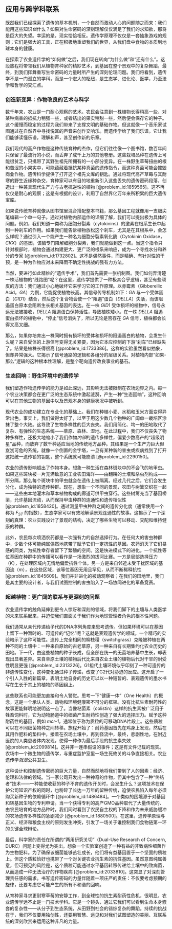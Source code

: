 ## 应用与跨学科联系

既然我们已经探索了遗传的基本机制，一个自然而激动人心的问题随之而来：我们能用这些知识*做*什么？如果对生命密码的深刻理解仅仅满足了我们的求知欲，那将是巨大的失望。幸运的是，现实恰恰相反。遗传学原理不仅仅是一套抽象游戏的规则；它们是强大的工具，正在积极地重塑我们的世界，从我们盘中食物的本质到地球本身的健康。

在探索了农业遗传学的“如何做”之后，我们现在转向“为什么做”和“还有什么”。这段旅程将带领我们从植物育种家的精妙艺术，到基因在整个景观中的复杂舞蹈，最终，到我们挥舞重写生命密码的力量时所产生的深刻伦理问题。我们将看到，遗传学不是一门孤立的学科，而是一个宏大的枢纽，是生态学、进化论、医学，乃至法学和哲学的交汇点。

### 创造新变异：作物改良的艺术与科学

数千年来，农业是一门耐心观察的艺术。农民会注意到一株植物长得稍高一些，对某种病害的抵抗力稍强一些，或者结出的果实稍甜一些，然后便会保存它的种子。这个缓慢而稳定的过程为我们带来了支撑文明的基础作物。但这就像一个音乐家试图通过在自然界中寻找悦耳的声音来创作交响乐。而遗传学给了我们乐谱。它让我们能够读懂乐谱，理解和声，甚至创作新的乐章。

我们现代的高产作物是这种传统育种的杰作，但它们往往像一个图书馆，数百年间只保留了最流行的小说，而丢弃了成千上万的其他卷册。这些栽培品种在遗传上可能很贫乏，只携带了其野生祖先所拥有的一小部分变异。在一株野生草莓扭曲的根和苦涩的小果实中，可能蕴藏着抵抗某种真菌的遗传指令，而这种真菌可能会摧毁商业作物。遗传科学提供了打开这个祖先文库的钥匙。通过将现代高产草莓与其耐寒的野生近缘种杂交，育种家可以有目的地重新引入这些丢失的遗传密码段落，创造出一种兼具现代生产力与古老抗逆性的植物 [@problem_id:1859565]。这不再仅仅是耐心的观察；这是有根据的设计，利用了自然界亿万年来所积累的巨大遗传宝库。

如果说传统育种就像从图书馆里混合搭配整本书籍，那么基因工程就像用一支细尖笔编辑一个单一句子。通过对植物内部运作的详细了解，我们可以提出极为具体的问题。例如，我们知道一类称为细胞分裂素（cytokinins）的激素在根系生长中起到一种刹车的作用。如果我们能告诉植物放松这个刹车，尤其是在其根系中，会怎么样呢？通过引入一个能产生一种名为细胞分裂素氧化酶（Cytokinin Oxidase，$CKX$）的基因，该酶专门降解细胞分裂素，我们就能做到这一点。当这个指令只针对根部时，植物会通过构建更大、更广泛的根系来响应，成为一个寻找水分和养分的专家 [@problem_id:1732802]。这不是偶然事件，而是精确、有针对性的干预，是一种为作物应对未来降雨不确定性挑战的强有力方法。

当然，要进行如此精妙的“遗传手术”，我们首先需要一张机制图。我们如何弄清楚一株活植物的“线路图”呢？在这里，遗传学提供了一种极其合乎逻辑，甚至有些顽皮的方法：我们通过小心地破坏它来学习它的工作原理。以赤霉素（Gibberellic Acid，$GA$）为例，它能促使植物长高。其信号传导机制如下：$GA$ 与一个受体蛋白（$GID1$）结合，然后这个复合物会使一个“阻遏”蛋白（$DELLA$）失活，而该阻遏蛋白原本会阻断生长相关基因的表达。在一株 $GID1$ 受体损坏的植物中，信号永远无法被接收，$DELLA$ 阻遏蛋白保持活性，导致植株矮小。在一株 $DELLA$ 阻遏蛋白损坏的植物中，“停止”信号消失了，所以无论是否存在 $GA$ 信号，植株都会长得又高又细。

那么，如果你培育出一株同时拥有损坏的受体和损坏的阻遏蛋白的植物，会发生什么呢？来自受体的上游信号变得无关紧要，因为它本应控制的下游“刹车”已经缺失了。结果是植株长得很高 [@problem_id:1733386]。这样的实验虽然看似抽象，但却异常强大。它揭示了信号通路的逻辑和各组分的层级关系。对植物内部“如果-那么”逻辑的这种根本性理解，是整个靶向遗传改良事业的基石。

### 生态回响：野生环境中的遗传学

我们塑造作物遗传学的能力是如此深远，其影响无法被限制在农场边界之内。每一个农业决策都会在更广泛的生态系统中激起涟漪，产生一种“生态回响”，这种回响可以在其他生物的基因中以及景观本身的健康状况中被听到。

现代农业的成功建立在专业化的基础上。我们在种植小麦、水稻和玉米方面变得异常出色。事实上，我们做得太好了，以至于用这少数几个物种的广阔单一栽培区涂抹了整个大陆。这导致了生物多样性的巨大丧失。我们用简化、均一的田地取代了复杂、有弹性的生态系统——草原、森林、湿地。在此过程中，我们不仅丧失了物种多样性，还极大地缩小了我们作物*内部*的遗传多样性，偏爱少数高产的“超级明星”品种，而放弃了数千种适应当地的传统地方品种。其结果是一个生产力巨大但岌岌可危的系统，就像一个倒置的金字塔，一旦有某种新的害虫或疾病找到了打开这把统一遗传锁的钥匙，整个系统就可能崩溃 [@problem_id:2290150]。

农业的遗传影响超出了作物本身。想象一种生活在森林斑块中的不会飞的地甲虫。如果这些斑块被一片充满敌意的工业农田海洋——由翻耕的土壤和杀虫剂构成——所分隔，那么每个斑块中的甲虫就会在遗传上被隔离。经过几代之后，它们会发生分化，成为独特的遗传种群。现在，想象一个不同的景观，农田与树篱交织在一起——这些由本地灌木和草本植物构成的廊道可供甲虫穿行。这些树篱充当了基因桥梁，允许基因流动，从而保持甲虫种群的连通性和遗传相似性 [@problem_id:1858420]。通过测量甲虫种群之间的遗传分化度（通常使用一个称为 $F_{ST}$ 的指数），生态学家可以有效地解读景观连通性的故事。这揭示了一个深刻的真理：农业实践设计了景观的结构，决定了哪些生物可以移动、交配和维持健康的种群。

此外，农民每次喷洒农药都是一次强有力的自然选择行为。在任何大的害虫种群中，少数个体可能纯属偶然地携带了赋予它们一定抗性的基因。农药消灭了它们易感的同类，为抗性幸存者留下了繁殖的空间。这是快进模式下的进化。一个抗性等位基因在种群中的传播可以看作是一场激烈的拔河比赛。一方是局部选择压力（$K$），在处理区域内无情地偏爱抗性个体。另一方是来自邻近未受干扰区域的基因流（$m$），在这些区域，该等位基因无用且罕见，从而不断稀释抗性 [@problem_id:1845609]。我们并非进化的被动观察者；在我们的田地里，我们是其主要的设计者，与我们试图控制的害虫陷入了一场协同进化的军备竞赛。

### 超越植物：更广阔的联系与更深刻的问题

农业遗传学的触角延伸到更令人惊讶和深刻的领域，将我们脚下的土壤与人类医学的未来联系起来，并迫使我们直面关于我们作为地球管理者角色的根本性问题。

我们通常从亲代传递给子代的DNA序列角度来思考遗传。但如果环境可以在基因上留下一种暂时的、可遗传的“记忆”呢？这就是表观遗传学的领域。一个精巧的实验暗示了这种可能性。遗传上完全相同的柳枝稷（switchgrass）克隆被种植在两种不同的土壤中：一种来自原始的古老草原，另一种来自有长期集约化农业历史的田地。下一代，由这些植物的种子长成，但全部在统一的无菌培养基中生长，却表现出显著差异。来自草原土壤的植物后代比来自农业土壤的植物后代对干旱的耐受性明显更强 [@problem_id:2313226]。G1祖代土壤环境似乎印刻了一种可遗传的非遗传性变化，这种变化通过种子传递，改变了G2代对胁迫的反应。这开启了一个引人入胜的新篇章，表明土地自身的历史可以以一种短暂的、表观遗传的墨水书写在生长于其上的植物的基因组上。

这些联系也可能更加直接和令人警觉。思考一下“健康一体”（One Health）的概念，这是一个承认人类、动物和环境健康密不可分的框架。没有比抗生素耐药性的故事更能鲜明地说明这一点了。当像粘菌素（colistin）这样的抗生素被广泛用于牲畜饲料时，它为动物肠道中的细菌产生耐药性创造了强大的选择压力。赋予这种耐药性的基因，例如 *mcr-1*，通常位于称为质粒的可移动DNA片段上。这些质粒可以在不同细菌物种之间转移。旅程开始了：耐药基因首先在鸡身上发现，然后在其用作肥料的垫料中，接着在农场土壤中，再到径流中，最终，悲剧性地，在附近医院的人类患者体内发现，使得一种作为最后手段的抗生素失效 [@problem_id:2099814]。这并非一连串假设的事件；这是有文件记载的现实。农场中一个微生物的遗传学，与重症监护室里一场生死攸关的斗争直接相关。农业遗传学*就是*公共卫生。

这种设计和控制遗传密码的巨大力量，自然而然地将我们带到了人的因素：经济、伦理和法律的领域。当一家公司开发出一种神奇的作物，但其中包含了一种“终结者”技术——一种能使收获的种子不育的遗传开关时，会发生什么？这项技术在保护公司知识产权的同时，也粉碎了长达一万年的留种传统，迫使农民陷入每年必须购买新种子的依赖循环中 [@problem_id:1486484]。一个类似的困境源于对基因和转基因生物的专利申请。当一个获得专利的高产GMO品种取代了大量传统的、由农民培育的地方品种时，我们同时看到了农民自主权的下降和作为未来威胁缓冲的农场遗传多样性的急剧减少 [@problem_id:1880500]。在这里，遗传学原理与正义、经济和粮食主权的原则发生冲突，引发了一场关于谁控制我们食物链第一环的关键全球辩论。

最后，科学家的责任在所谓的“两用研究关切”（Dual-Use Research of Concern, DURC）问题上变得尤为突出。想象一个实验室创造了一种有益的非致病性细菌作为生物肥料。为了确保该细菌能够茁壮成长，他们将有益基因置于一个坚固的质粒上。但这个质粒恰好也携带了一个对关键农业抗生素的抗性基因。虽然意图纯属善意，但可预见的风险是，这个质粒可能通过水平基因转移传递给土壤中的致病菌，从而造成一种无法治疗的作物疾病 [@problem_id:2033810]。这突显了对深刻管理责任感的需求。书写遗传密码的力量伴随着一项庄严的责任：不仅要考虑预期的旋律，还要考虑它可能产生的所有不和谐的回响。

从育种家寻求更耐寒草莓的安静工作，到全球性的抗生素耐药性危机，很明显，农业遗传学远不止是一门技术学科。它是一个镜头，通过它我们可以看到生命本身嵌套的复杂性——从分子到生态系统，从田野到社会的错综复杂的舞蹈。持续的挑战在于，我们不仅要用独创性，还要用智慧、远见和对我们试图塑造的美丽、互联系统的深刻欣赏来运用这种非凡的力量。